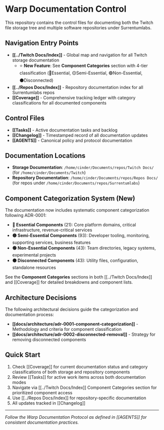 # Warp Documentation Control

This repository contains the control files for documenting both the Twitch file storage tree and multiple software repositories under Surrentumlabs.

## Navigation Entry Points

- **[[../Twitch Docs/Index]]** - Global map and navigation for all Twitch storage documentation
  - ⭐ **New Feature**: See **Component Categories** section with 4-tier classification (🔴Essential, 🟡Semi-Essential, 🟢Non-Essential, ⚫Disconnected)
- **[[../Repos Docs/Index]]** - Repository documentation index for all Surrentumlabs repos  
- **[[Coverage]]** - Comprehensive tracking ledger with category classifications for all documented components

## Control Files

- **[[Tasks]]** - Active documentation tasks and backlog
- **[[Changelog]]** - Timestamped record of all documentation updates  
- **[[AGENTS]]** - Canonical policy and protocol documentation

## Documentation Locations

- **Storage Documentation**: `/home/cinder/Documents/repos/Twitch Docs/` (for `/home/cinder/Documents/Twitch`)
- **Repository Documentation**: `/home/cinder/Documents/repos/Repos Docs/` (for repos under `/home/cinder/Documents/repos/Surrentumlabs`)

## Component Categorization System (New)

The documentation now includes systematic component categorization following ADR-0001:

- **🔴 Essential Components** (21): Core platform domains, critical infrastructure, revenue-critical services
- **🟡 Semi-Essential Components** (93): Developer tooling, monitoring, supporting services, business features  
- **🟢 Non-Essential Components** (43): Team directories, legacy systems, experimental projects
- **⚫ Disconnected Components** (43): Utility files, configuration, standalone resources

See the **Component Categories** sections in both [[../Twitch Docs/Index]] and [[Coverage]] for detailed breakdowns and component lists.

## Architecture Decisions

The following architectural decisions guide the categorization and documentation process:

- **[[docs/architecture/adr-0001-component-categorization]]** - Methodology and criteria for component classification
- **[[docs/architecture/adr-0002-disconnected-removal]]** - Strategy for removing disconnected components

## Quick Start

1. Check [[Coverage]] for current documentation status and category classifications of both storage and repository components
2. Review [[Tasks]] for active work items across both documentation modes
3. Navigate via [[../Twitch Docs/Index]] Component Categories section for prioritized component access
4. Use [[../Repos Docs/Index]] for repository-specific documentation
5. All updates tracked in [[Changelog]]

---

*Follow the Warp Documentation Protocol as defined in [[AGENTS]] for consistent documentation practices.*
